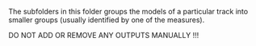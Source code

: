 The subfolders in this folder groups the models of a particular track into smaller groups (usually identified by one of the measures). 

DO NOT ADD OR REMOVE ANY OUTPUTS MANUALLY !!!
